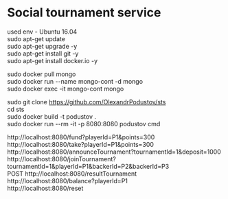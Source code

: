 # Social tournament service
used env - Ubuntu 16.04  
sudo apt-get update  
sudo apt-get upgrade -y  
sudo apt-get install git -y  
sudo apt-get install docker.io -y

sudo docker pull mongo  
sudo docker run --name mongo-cont -d mongo  
sudo docker exec -it mongo-cont mongo

sudo git clone https://github.com/OlexandrPodustov/sts  
cd sts  
sudo docker build -t podustov .  
sudo docker run --rm -it -p 8080:8080 podustov cmd


http://localhost:8080/fund?playerId=P1&points=300  
http://localhost:8080/take?playerId=P1&points=300  
http://localhost:8080/announceTournament?tournamentId=1&deposit=1000  
http://localhost:8080/joinTournament?tournamentId=1&playerId=P1&backerId=P2&backerId=P3  
POST http://localhost:8080/resultTournament  
http://localhost:8080/balance?playerId=P1  
http://localhost:8080/reset  
